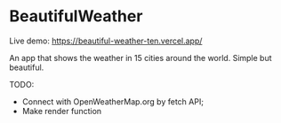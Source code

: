 # BeautifulWeather

Live demo: https://beautiful-weather-ten.vercel.app/

An app that shows the weather in 15 cities around the world. Simple but beautiful.


TODO:
* Connect with OpenWeatherMap.org by fetch API;
* Make render function 
